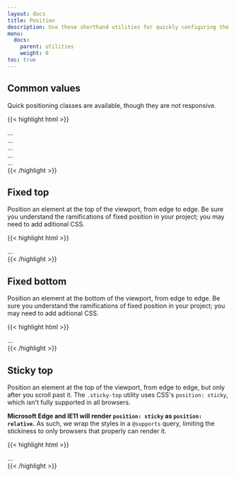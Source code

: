 ```yaml
---
layout: docs
title: Position
description: Use these shorthand utilities for quickly configuring the position of an element.
menu:
  docs:
    parent: utilities
    weight: 0
toc: true
---
```


## Common values

Quick positioning classes are available, though they are not responsive.

{{< highlight html >}}
<div class="position-static">...</div>
<div class="position-relative">...</div>
<div class="position-absolute">...</div>
<div class="position-fixed">...</div>
<div class="position-sticky">...</div>
{{< /highlight >}}

## Fixed top

Position an element at the top of the viewport, from edge to edge. Be sure you understand the ramifications of fixed position in your project; you may need to add aditional CSS.

{{< highlight html >}}
<div class="fixed-top">...</div>
{{< /highlight >}}

## Fixed bottom

Position an element at the bottom of the viewport, from edge to edge. Be sure you understand the ramifications of fixed position in your project; you may need to add aditional CSS.

{{< highlight html >}}
<div class="fixed-bottom">...</div>
{{< /highlight >}}

## Sticky top

Position an element at the top of the viewport, from edge to edge, but only after you scroll past it. The `.sticky-top` utility uses CSS's `position: sticky`, which isn't fully supported in all browsers.

**Microsoft Edge and IE11 will render `position: sticky` as `position: relative`.** As such, we wrap the styles in a `@supports` query, limiting the stickiness to only browsers that properly can render it.

{{< highlight html >}}
<div class="sticky-top">...</div>
{{< /highlight >}}
